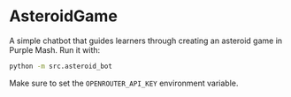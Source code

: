 # AsteroidGame

A simple chatbot that guides learners through creating an asteroid game in Purple Mash. Run it with:

```bash
python -m src.asteroid_bot
```

Make sure to set the `OPENROUTER_API_KEY` environment variable.
